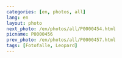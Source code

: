 ```yaml
---
categories: [en, photos, all]
lang: en
layout: photo
next_photo: /en/photos/all/P0000454.html
picname: P0000456
prev_photo: /en/photos/all/P0000457.html
tags: [Fotofalle, Leopard]
---
```

